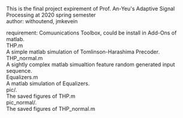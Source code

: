 This is the final project expirement of Prof. An-Yeu's Adaptive Signal Processing at 2020 spring semester  
author: withoutend, jmkevein  

requirement: Comuunications Toolbox, could be install in Add-Ons of matlab.  
THP.m  
    A simple matlab simulation of Tomlinson-Harashima Precoder.  
THP_normal.m  
    A sightly complex matlab simualtion feature random generated input sequence.  
Equalizers.m  
    A matlab simulation of Equalizers.  
pic/.  
    The saved figures of THP.m  
pic_normal/.  
    The saved figures of THP_normal.m  

